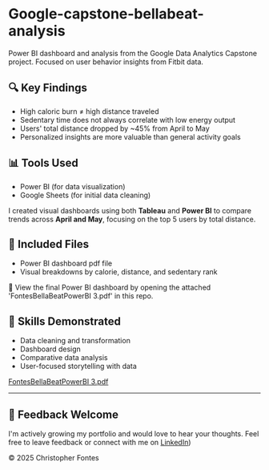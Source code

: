 # Google-capstone-bellabeat-analysis
Power BI dashboard and analysis from the Google Data Analytics Capstone project. Focused on user behavior insights from Fitbit data.

## 🔍 Key Findings
- High caloric burn ≠ high distance traveled
- Sedentary time does not always correlate with low energy output
- Users' total distance dropped by ~45% from April to May
- Personalized insights are more valuable than general activity goals

## 📊 Tools Used
- Power BI (for data visualization)
- Google Sheets (for initial data cleaning)

I created visual dashboards using both **Tableau** and **Power BI** to compare trends across **April and May**, focusing on the top 5 users by total distance.
  
## 📁 Included Files
- Power BI dashboard pdf file
- Visual breakdowns by calorie, distance, and sedentary rank

📄 View the final Power BI dashboard by opening the attached 'FontesBellaBeatPowerBI 3.pdf' in this repo.
## 🧠 Skills Demonstrated
- Data cleaning and transformation
- Dashboard design
- Comparative data analysis
- User-focused storytelling with data

[FontesBellaBeatPowerBI 3.pdf](https://github.com/user-attachments/files/22667412/FontesBellaBeatPowerBI.3.pdf)

---

## 💬 Feedback Welcome
I'm actively growing my portfolio and would love to hear your thoughts. Feel free to leave feedback or connect with me on [LinkedIn](https://www.linkedin.com/in/christopher-fontes/)) 

© 2025 Christopher Fontes


